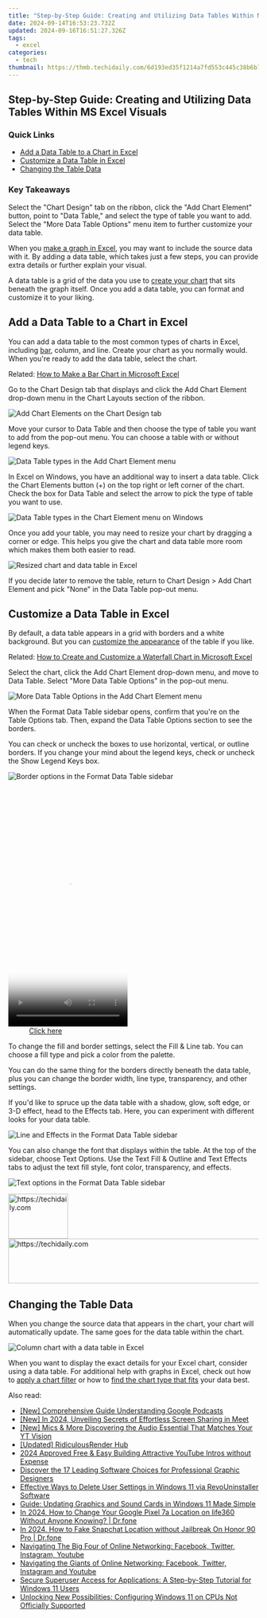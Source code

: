 ```yaml
---
title: "Step-by-Step Guide: Creating and Utilizing Data Tables Within MS Excel Visuals"
date: 2024-09-14T16:53:23.732Z
updated: 2024-09-16T16:51:27.326Z
tags:
  - excel
categories:
  - tech
thumbnail: https://thmb.techidaily.com/6d193ed35f1214a7fd553c445c38b6b7633741c0bda3a9fe486dfd62eae70d54.jpg
---
```


## Step-by-Step Guide: Creating and Utilizing Data Tables Within MS Excel Visuals

### Quick Links

* [Add a Data Table to a Chart in Excel](https://blog-min.techidaily.com/in-2024-how-to-teleport-your-gps-location-on-samsung-galaxy-a34-5g-drfone-by-drfone-virtual-android/)
* [Customize a Data Table in Excel](https://instagram-videos.techidaily.com/instagram-lost-and-found-follower-hunt-for-2024/)
* [Changing the Table Data](https://snapchat-videos.techidaily.com/speak-with-style-mastering-the-art-of-altering-vocal-effects-on-snapchat-for-2024/)

### Key Takeaways

 Select the "Chart Design" tab on the ribbon, click the "Add Chart Element" button, point to "Data Table," and select the type of table you want to add. Select the "More Data Table Options" menu item to further customize your data table.

 When you [make a graph in Excel](https://technical-tips.techidaily.com/top-techniques-for-enhancing-photo-quality-on-your-ios-device/), you may want to include the source data with it. By adding a data table, which takes just a few steps, you can provide extra details or further explain your visual.

 A data table is a grid of the data you use to [create your chart](https://buynow-help.techidaily.com/detailed-insight-into-the-campfire-chronicles-character-customization-collection/) that sits beneath the graph itself. Once you add a data table, you can format and customize it to your liking.

##  Add a Data Table to a Chart in Excel

 You can add a data table to the most common types of charts in Excel, including [bar](https://extra-support.techidaily.com/updated-premium-psd-aesthetic-optimization/), column, and line. Create your chart as you normally would. When you're ready to add the data table, select the chart.

Related: [How to Make a Bar Chart in Microsoft Excel](https://extra-support.techidaily.com/updated-premium-psd-aesthetic-optimization/) 

 Go to the Chart Design tab that displays and click the Add Chart Element drop-down menu in the Chart Layouts section of the ribbon.

![Add Chart Elements on the Chart Design tab](https://static1.howtogeekimages.com/wordpress/wp-content/uploads/2022/09/ChartDesignAddElement-ExcelDataLabels.png) 

 Move your cursor to Data Table and then choose the type of table you want to add from the pop-out menu. You can choose a table with or without legend keys.

![Data Table types in the Add Chart Element menu](https://static1.howtogeekimages.com/wordpress/wp-content/uploads/2022/09/AddElementDataTable-ExcelDataTableChart.png) 

 In Excel on Windows, you have an additional way to insert a data table. Click the Chart Elements button (+) on the top right or left corner of the chart. Check the box for Data Table and select the arrow to pick the type of table you want to use.

![Data Table types in the Chart Element menu on Windows](https://static1.howtogeekimages.com/wordpress/wp-content/uploads/2022/09/AddElementDataTableWindows-ExcelDataTableChart.png) 

 Once you add your table, you may need to resize your chart by dragging a corner or edge. This helps you give the chart and data table more room which makes them both easier to read.

![Resized chart and data table in Excel](https://static1.howtogeekimages.com/wordpress/wp-content/uploads/2022/09/ResizedChart-ExcelDataTableChart.png) 

 If you decide later to remove the table, return to Chart Design > Add Chart Element and pick "None" in the Data Table pop-out menu.

##  Customize a Data Table in Excel

 By default, a data table appears in a grid with borders and a white background. But you can [customize the appearance](https://youtube-docs.techidaily.com/approved-strategies-for-effective-youtube-playlist-distribution/) of the table if you like.

Related: [How to Create and Customize a Waterfall Chart in Microsoft Excel](https://youtube-docs.techidaily.com/approved-strategies-for-effective-youtube-playlist-distribution/) 

 Select the chart, click the Add Chart Element drop-down menu, and move to Data Table. Select "More Data Table Options" in the pop-out menu.

![More Data Table Options in the Add Chart Element menu](https://static1.howtogeekimages.com/wordpress/wp-content/uploads/2022/09/MoreDataTableOptions-ExcelDataTableChart.png) 

 When the Format Data Table sidebar opens, confirm that you're on the Table Options tab. Then, expand the Data Table Options section to see the borders.

 You can check or uncheck the boxes to use horizontal, vertical, or outline borders. If you change your mind about the legend keys, check or uncheck the Show Legend Keys box.

![Border options in the Format Data Table sidebar](https://static1.howtogeekimages.com/wordpress/wp-content/uploads/2022/09/FormatDataTableOptionsTab-ExcelDataTableChart.png) 

<!-- affiliate ads begin -->
<span id="1770544">
					<video width="240" height="480" style="cursor:pointer"
           poster="//a.impactradius-go.com/display-clicktoplayimage/1770544.png"
           onclick="if(!this.playClicked){this.play();this.setAttribute('controls',true);this.playClicked=true;}">
	   <source src="//a.impactradius-go.com/display-ad/20702-1770544">
	   <img src="//a.impactradius-go.com/display-clicktoplayimage/1770544.png" style="border: none; height: 100%; width: 100%; object-fit: contain">
	</video>
	<div style="width:150px;text-align:center"><a href="javascript:window.open(decodeURIComponent('https%3A%2F%2Ftokenmetrics.sjv.io%2Fc%2F5597632%2F1770544%2F20702'), '_blank');void(0);">Click here</a></div>
</span>
<img height="0" width="0" src="https://imp.pxf.io/i/5597632/1770544/20702" style="position:absolute;visibility:hidden;" border="0" />
<!-- affiliate ads end -->

 To change the fill and border settings, select the Fill & Line tab. You can choose a fill type and pick a color from the palette.

 You can do the same thing for the borders directly beneath the data table, plus you can change the border width, line type, transparency, and other settings.

 If you'd like to spruce up the data table with a shadow, glow, soft edge, or 3-D effect, head to the Effects tab. Here, you can experiment with different looks for your data table.

![Line and Effects in the Format Data Table sidebar](https://static1.howtogeekimages.com/wordpress/wp-content/uploads/2022/09/FormatDataTableLineEffects-ExcelDataTableChart.png) 

 You can also change the font that displays within the table. At the top of the sidebar, choose Text Options. Use the Text Fill & Outline and Text Effects tabs to adjust the text fill style, font color, transparency, and effects.

![Text options in the Format Data Table sidebar](https://static1.howtogeekimages.com/wordpress/wp-content/uploads/2022/09/FormatDataTableTextOptions-ExcelDataTableChart.png) 

<!-- affiliate ads begin -->
<a href="https://aligracehair.sjv.io/c/5597632/2135407/19272" target="_top" id="2135407">
  <img src="//a.impactradius-go.com/display-ad/19272-2135407" border="0" alt="https://techidaily.com" width="120" height="90"/>
</a>
<img height="0" width="0" src="https://aligracehair.sjv.io/i/5597632/2135407/19272" style="position:absolute;visibility:hidden;" border="0" />
<!-- affiliate ads end -->

<!-- affiliate ads begin -->
<a href="https://ephamedtechinc.pxf.io/c/5597632/2136624/26400" target="_top" id="2136624">
  <img src="//a.impactradius-go.com/display-ad/26400-2136624" border="0" alt="https://techidaily.com" width="728" height="90"/>
</a>
<img height="0" width="0" src="https://ephamedtechinc.pxf.io/i/5597632/2136624/26400" style="position:absolute;visibility:hidden;" border="0" />
<!-- affiliate ads end -->

##  Changing the Table Data

 When you change the source data that appears in the chart, your chart will automatically update. The same goes for the data table within the chart.

![Column chart with a data table in Excel](https://static1.howtogeekimages.com/wordpress/wp-content/uploads/2022/09/ColumnChartDataTable-ExcelDataTableChart.png) 

 When you want to display the exact details for your Excel chart, consider using a data table. For additional help with graphs in Excel, check out how to [apply a chart filter](https://blog-min.techidaily.com/how-to-install-device-drivers-manually-on-windows-10-by-drivereasy-guide/) or how to [find the chart type that fits](https://android-transfer.techidaily.com/in-2024-tips-of-transferring-messages-from-xiaomi-13t-pro-to-iphone-1415-drfone-by-drfone-transfer-from-android-transfer-from-android/) your data best.

<ins class="adsbygoogle"
     style="display:block"
     data-ad-format="autorelaxed"
     data-ad-client="ca-pub-7571918770474297"
     data-ad-slot="1223367746"></ins>

<ins class="adsbygoogle"
     style="display:block"
     data-ad-client="ca-pub-7571918770474297"
     data-ad-slot="8358498916"
     data-ad-format="auto"
     data-full-width-responsive="true"></ins>

<span class="atpl-alsoreadstyle">Also read:</span>
<div><ul>
<li><a href="https://extra-hints.techidaily.com/new-comprehensive-guide-understanding-google-podcasts/"><u>[New] Comprehensive Guide Understanding Google Podcasts</u></a></li>
<li><a href="https://digital-screen-recording.techidaily.com/new-in-2024-unveiling-secrets-of-effortless-screen-sharing-in-meet/"><u>[New] In 2024, Unveiling Secrets of Effortless Screen Sharing in Meet</u></a></li>
<li><a href="https://youtube-data.techidaily.com/ics-and-more-discovering-the-audio-essential-that-matches-your-yt-vision/"><u>[New] Mics & More Discovering the Audio Essential That Matches Your YT Vision</u></a></li>
<li><a href="https://extra-support.techidaily.com/updated-ridiculousrender-hub/"><u>[Updated] RidiculousRender Hub</u></a></li>
<li><a href="https://youtube-sure.techidaily.com/approved-free-and-easy-building-attractive-youtube-intros-without-expense/"><u>2024 Approved Free & Easy Building Attractive YouTube Intros without Expense</u></a></li>
<li><a href="https://techno-recovery.techidaily.com/discover-the-17-leading-software-choices-for-professional-graphic-designers/"><u>Discover the 17 Leading Software Choices for Professional Graphic Designers</u></a></li>
<li><a href="https://win-forum.techidaily.com/effective-ways-to-delete-user-settings-in-windows-11-via-revouninstaller-software/"><u>Effective Ways to Delete User Settings in Windows 11 via RevoUninstaller Software</u></a></li>
<li><a href="https://win-forum.techidaily.com/guide-updating-graphics-and-sound-cards-in-windows-11-made-simple/"><u>Guide: Updating Graphics and Sound Cards in Windows 11 Made Simple</u></a></li>
<li><a href="https://location-social.techidaily.com/in-2024-how-to-change-your-google-pixel-7a-location-on-life360-without-anyone-knowing-drfone-by-drfone-virtual-android/"><u>In 2024, How to Change Your Google Pixel 7a Location on life360 Without Anyone Knowing? | Dr.fone</u></a></li>
<li><a href="https://review-topics.techidaily.com/in-2024-how-to-fake-snapchat-location-without-jailbreak-on-honor-90-pro-drfone-by-drfone-virtual-android/"><u>In 2024, How to Fake Snapchat Location without Jailbreak On Honor 90 Pro | Dr.fone</u></a></li>
<li><a href="https://win-forum.techidaily.com/navigating-the-big-four-of-online-networking-facebook-twitter-instagram-youtube/"><u>Navigating The Big Four of Online Networking: Facebook, Twitter, Instagram, Youtube</u></a></li>
<li><a href="https://win-forum.techidaily.com/navigating-the-giants-of-online-networking-facebook-twitter-instagram-and-youtube/"><u>Navigating the Giants of Online Networking: Facebook, Twitter, Instagram and Youtube</u></a></li>
<li><a href="https://win-forum.techidaily.com/secure-superuser-access-for-applications-a-step-by-step-tutorial-for-windows-11-users/"><u>Secure Superuser Access for Applications: A Step-by-Step Tutorial for Windows 11 Users</u></a></li>
<li><a href="https://win-forum.techidaily.com/unlocking-new-possibilities-configuring-windows-11-on-cpus-not-officially-supported/"><u>Unlocking New Possibilities: Configuring Windows 11 on CPUs Not Officially Supported</u></a></li>
</ul></div>

